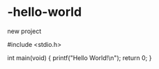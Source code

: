 # -hello-world
new project

#include <stdio.h>

int main(void)
{
  printf("Hello World!\n");
  return 0;
}

